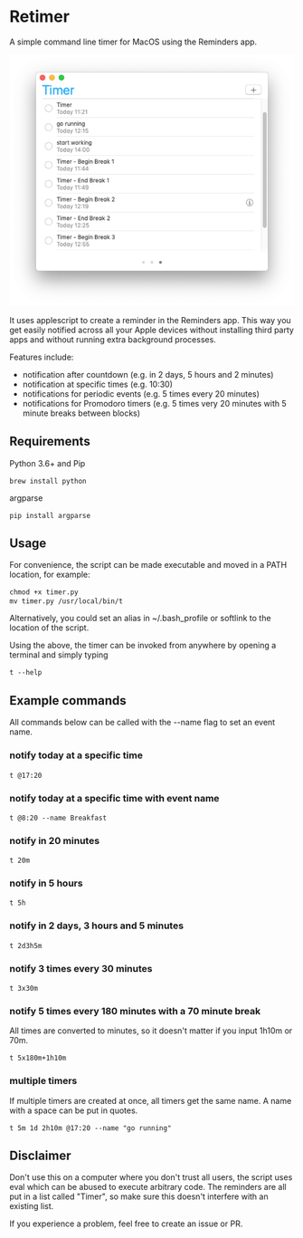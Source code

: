 # Retimer
A simple command line timer for MacOS using the Reminders app.

![Example image](example.png?raw=true "Example")

It uses applescript to create a reminder in the Reminders app. This way you get easily notified across all your Apple devices without installing third party apps and without running extra background processes.

Features include:

- notification after countdown (e.g. in 2 days, 5 hours and 2 minutes)
- notification at specific times (e.g. 10:30)
- notifications for periodic events (e.g. 5 times every 20 minutes)
- notifications for Promodoro timers (e.g. 5 times very 20 minutes with 5 minute breaks between blocks)

## Requirements

Python 3.6+ and Pip
```
brew install python
```
argparse
```
pip install argparse
```

## Usage

For convenience, the script can be made executable and moved in a PATH location, for example:
````
chmod +x timer.py
mv timer.py /usr/local/bin/t
````
Alternatively, you could set an alias in ~/.bash_profile or softlink to the location of the script.

Using the above, the timer can be invoked from anywhere by opening a terminal and simply typing
````
t --help
````

## Example commands

All commands below can be called with the --name flag to set an event name. 

### notify today at a specific time
````
t @17:20
````
### notify today at a specific time with event name
````
t @8:20 --name Breakfast
````
### notify in 20 minutes
````
t 20m
````
### notify in 5 hours
````
t 5h
````
### notify in 2 days, 3 hours and 5 minutes
````
t 2d3h5m
````
### notify 3 times every 30 minutes
````
t 3x30m
````
### notify 5 times every 180 minutes with a 70 minute break
All times are converted to minutes, so it doesn't matter if you input 1h10m or 70m.
````
t 5x180m+1h10m
````
### multiple timers
If multiple timers are created at once, all timers get the same name. A name with a space can be put in quotes.
````
t 5m 1d 2h10m @17:20 --name "go running"
````


## Disclaimer
Don't use this on a computer where you don't trust all users, the script uses eval which can be abused to execute arbitrary code. 
The reminders are all put in a list called "Timer", so make sure this doesn't interfere with an existing list. 


If you experience a problem, feel free to create an issue or PR.
